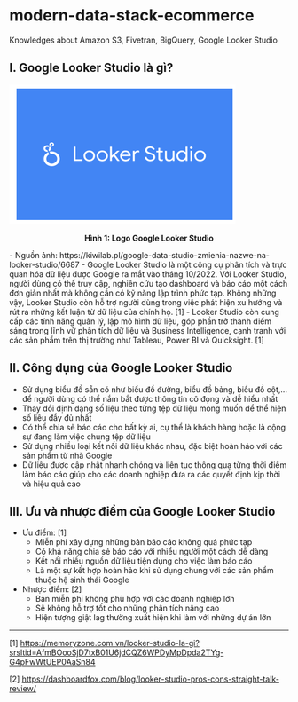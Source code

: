 # modern-data-stack-ecommerce
Knowledges about Amazon S3, Fivetran, BigQuery, Google Looker Studio

I. Google Looker Studio là gì?
-
![Logo Google Looker Studio](Pictures/img_8.png)
<p align="center"><b>Hình 1: Logo Google Looker Studio</b></p>
- Nguồn ảnh: https://kiwilab.pl/google-data-studio-zmienia-nazwe-na-looker-studio/6687
- Google Looker Studio là một công cụ phân tích và trực quan hóa dữ liệu được Google ra mắt vào tháng 10/2022. Với Looker Studio, người dùng có thể truy cập, nghiên cứu tạo dashboard và báo cáo một cách đơn giản nhất mà không cần có kỹ năng lập trình phức tạp. Không những vậy, Looker Studio còn hỗ trợ người dùng trong việc phát hiện xu hướng và rút ra những kết luận từ dữ liệu của chính họ. [1]
- Looker Studio còn cung cấp các tính năng quản lý, lập mô hình dữ liệu, góp phần trở thành điểm sáng trong lĩnh vữ phân tích dữ liệu và Business Intelligence, cạnh tranh với các sản phẩm trên thị trường như Tableau, Power BI và Quicksight. [1]

II. Công dụng của Google Looker Studio
-
- Sử dụng biểu đồ sẵn có như biểu đồ đường, biểu đồ bảng, biểu đồ cột,... để người dùng có thể nắm bắt được thông tin cô đọng và dễ hiểu nhất
- Thay đổi định dạng số liệu theo từng tệp dữ liệu mong muốn để thể hiện số liệu đầy đủ nhất
- Có thể chia sẻ báo cáo cho bất kỳ ai, cụ thể là khách hàng hoặc là cộng sự đang làm việc chung tệp dữ liệu
- Sử dụng nhiều loại kết nối dữ liệu khác nhau, đặc biệt hoàn hảo với các sản phẩm từ nhà Google
- Dữ liệu được cập nhật nhanh chóng và liên tục thông qua từng thời điểm làm báo cáo giúp cho các doanh nghiệp đưa ra các quyết định kịp thời và hiệu quả cao

III. Ưu và nhược điểm của Google Looker Studio
-
- Ưu điểm: [1]
  + Miễn phí xây dựng những bản báo cáo không quá phức tạp
  + Có khả năng chia sẻ báo cáo với nhiều người một cách dễ dàng
  + Kết nối nhiều nguồn dữ liệu tiện dụng cho việc làm báo cáo
  + Là một sự kết hợp hoàn hảo khi sử dụng chung với các sản phẩm thuộc hệ sinh thái Google
- Nhược điểm: [2]
  + Bản miễn phí không phù hợp với các doanh nghiệp lớn
  + Sẽ không hỗ trợ tốt cho những phân tích nâng cao
  + Hiện tượng giật lag thường xuất hiện khi làm với những dự án lớn

----
[1] https://memoryzone.com.vn/looker-studio-la-gi?srsltid=AfmBOooSjD7txB01U6jdCQZ6WPDyMpDpda2TYg-G4pFwWtUEP0AaSn84

[2] https://dashboardfox.com/blog/looker-studio-pros-cons-straight-talk-review/